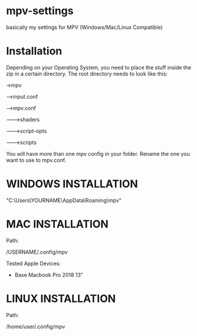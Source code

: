 # mpv-settings
basically my settings for MPV (Windows/Mac/Linux Compatible)

# Installation
Depending on your Operating System, you need to place the stuff inside the zip in a certain directory.
The root directory needs to look like this:

->mpv

-->input.conf

-->mpv.conf

--->shaders

--->script-opts

--->scripts

You will have more than one mpv config in your folder. Rename the one you want to use to mpv.conf.

# WINDOWS INSTALLATION
"C:\Users\YOURNAME\AppData\Roaming\mpv"

# MAC INSTALLATION
Path:

/USERNAME/.config/mpv

Tested Apple Devices:

- Base Macbook Pro 2018 13"

# LINUX INSTALLATION
Path:

/home/user/.config/mpv

